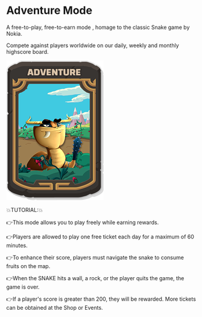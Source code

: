# Adventure Mode

A free-to-play, free-to-earn mode , homage to the classic Snake game by Nokia.

Compete against players worldwide on our daily, weekly and monthly highscore board.

![Join now Naga game.](../.gitbook/assets/1.png)

💥TUTORIAL:💥&#x20;

👉This mode allows you to play freely while earning rewards.&#x20;

👉Players are allowed to play one free ticket each day for a maximum of 60 minutes.&#x20;

👉To enhance their score, players must navigate the snake to consume fruits on the map.&#x20;

👉When the SNAKE hits a wall, a rock, or the player quits the game, the game is over.&#x20;

👉If a player's score is greater than 200, they will be rewarded. More tickets can be obtained at the Shop or Events.
